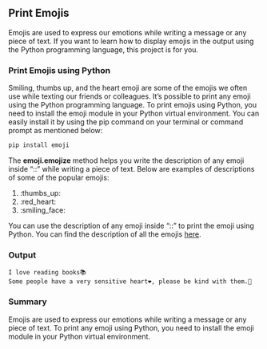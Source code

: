 ## Print Emojis

Emojis are used to express our emotions while writing a message or any piece of text. If you want to learn how to display emojis in the output using the Python programming language, this project is for you.

### Print Emojis using Python

Smiling, thumbs up, and the heart emoji are some of the emojis we often use while texting our friends or colleagues. It’s possible to print any emoji using the Python programming language. To print emojis using Python, you need to install the emoji module in your Python virtual environment. You can easily install it by using the pip command on your terminal or command prompt as mentioned below:

```ps1
pip install emoji
```

The **emoji.emojize** method helps you write the description of any emoji inside “::” while writing a piece of text. Below are examples of descriptions of some of the popular emojis:

1. :thumbs_up:
2. :red_heart:
3. :smiling_face:

You can use the description of any emoji inside “::” to print the emoji using Python. You can find the description of all the emojis [here](https://carpedm20.github.io/emoji/).

### Output

```
I love reading books📚
Some people have a very sensitive heart❤️, please be kind with them.🌺
```

### Summary

Emojis are used to express our emotions while writing a message or any piece of text. To print any emoji using Python, you need to install the emoji module in your Python virtual environment.